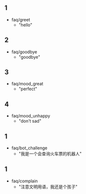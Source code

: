 ## 1
* faq/greet
  - "hello"
  
## 2
* faq/goodbye
  - "goodbye"
  
## 3
* faq/mood_great
  - "perfect"
  
## 4
* faq/mood_unhappy
  - "don't sad"
  
## 1
* faq/bot_challenge
  - "我是一个会查询火车票的机器人"
  
## 1
* faq/complain
  - "注意文明用语，我还是个孩子"